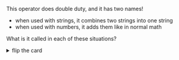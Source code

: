 This operator does double duty, and it has two names!

- when used with strings, it combines two strings into one string
- when used with numbers, it adds them like in normal math

What is it called in each of these situations?

  <details>
  <summary>flip the card</summary>
  <br>

# `+`

# With Strings: _concatenation_

```js
'use strict';

// you can use this operator directly with primitives directly
console.log('4' + '5');

// or indirectly with values stored in variables
let stringFour = '4';
let stringFive = '5';
console.log(stringFour + stringFive);
```

# With Numbers: _addition_

```js
'use strict';

// you can use this operator directly with primitives directly
console.log(4 + 5);

// or indirectly with values stored in variables
let numberFour = 4;
let numberFive = 5;
console.log(numberFour + numberFive);
```

  </details>
